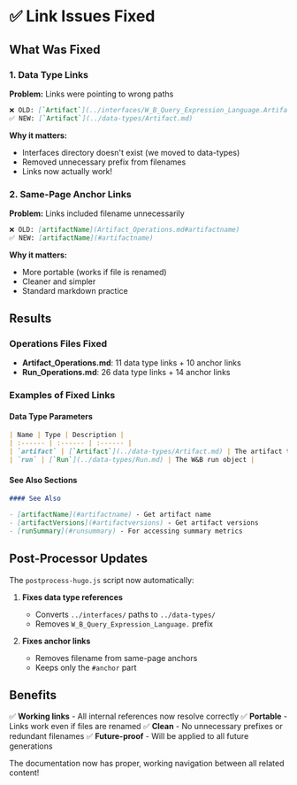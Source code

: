 # ✅ Link Issues Fixed

## What Was Fixed

### 1. Data Type Links
**Problem:** Links were pointing to wrong paths
```markdown
❌ OLD: [`Artifact`](../interfaces/W_B_Query_Expression_Language.Artifact.md)
✅ NEW: [`Artifact`](../data-types/Artifact.md)
```

**Why it matters:**
- Interfaces directory doesn't exist (we moved to data-types)
- Removed unnecessary prefix from filenames
- Links now actually work!

### 2. Same-Page Anchor Links
**Problem:** Links included filename unnecessarily
```markdown
❌ OLD: [artifactName](Artifact_Operations.md#artifactname)
✅ NEW: [artifactName](#artifactname)
```

**Why it matters:**
- More portable (works if file is renamed)
- Cleaner and simpler
- Standard markdown practice

## Results

### Operations Files Fixed
- **Artifact_Operations.md**: 11 data type links + 10 anchor links
- **Run_Operations.md**: 26 data type links + 14 anchor links

### Examples of Fixed Links

#### Data Type Parameters
```markdown
| Name | Type | Description |
| :------ | :------ | :------ |
| `artifact` | [`Artifact`](../data-types/Artifact.md) | The artifact to get the link for |
| `run` | [`Run`](../data-types/Run.md) | The W&B run object |
```

#### See Also Sections
```markdown
#### See Also

- [artifactName](#artifactname) - Get artifact name
- [artifactVersions](#artifactversions) - Get artifact versions
- [runSummary](#runsummary) - For accessing summary metrics
```

## Post-Processor Updates

The `postprocess-hugo.js` script now automatically:

1. **Fixes data type references**
   - Converts `../interfaces/` paths to `../data-types/`
   - Removes `W_B_Query_Expression_Language.` prefix

2. **Fixes anchor links**
   - Removes filename from same-page anchors
   - Keeps only the `#anchor` part

## Benefits

✅ **Working links** - All internal references now resolve correctly
✅ **Portable** - Links work even if files are renamed
✅ **Clean** - No unnecessary prefixes or redundant filenames
✅ **Future-proof** - Will be applied to all future generations

The documentation now has proper, working navigation between all related content!
